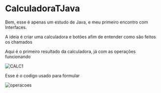 # CalculadoraTJava


Bem, esse é apenas um estudo de Java, e meu primeiro encontro com Interfaces.

A ideia é criar uma calculadora e botões afim de entender como são feitos os chamados

Aqui é o primeiro resultado da calculadora, já com as operações funcionando

![CALC1](https://uploaddeimagens.com.br/images/004/323/681/full/TJH.png?1675264156)

Esse é o codigo usado para formular

![operacoes](https://uploaddeimagens.com.br/images/004/323/699/full/TJH.png?1675264546)
